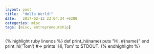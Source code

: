 ```yaml
---
layout: post
title:  "Hello World!"
date:   2017-02-12 23:04:34 +0200
categories: misc
tags: [misc, entrepreneurship]
---
```


{% highlight ruby linenos %}
def print_hi(name)
  puts "Hi, #{name}"
end
print_hi('Tom')
#=> prints 'Hi, Tom' to STDOUT.
{% endhighlight %}
